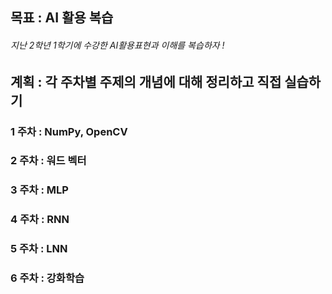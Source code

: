## 목표 : AI 활용 복습
###### 지난 2학년 1학기에 수강한 AI활용표현과 이해를 복습하자 !


## 계획 : 각 주차별 주제의 개념에 대해 정리하고 직접 실습하기
### 1 주차 : NumPy, OpenCV
### 2 주차 : 워드 벡터
### 3 주차 : MLP
### 4 주차 : RNN
### 5 주차 : LNN
### 6 주차 : 강화학습



